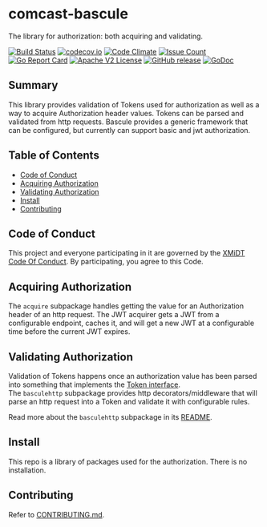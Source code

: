 # comcast-bascule

The library for authorization: both acquiring and validating.

[![Build Status](https://travis-ci.com/xmidt-org/bascule.svg?branch=main)](https://travis-ci.com/xmidt-org/bascule)
[![codecov.io](http://codecov.io/github/xmidt-org/bascule/coverage.svg?branch=main)](http://codecov.io/github/xmidt-org/bascule?branch=main)
[![Code Climate](https://codeclimate.com/github/xmidt-org/bascule/badges/gpa.svg)](https://codeclimate.com/github/xmidt-org/bascule)
[![Issue Count](https://codeclimate.com/github/xmidt-org/bascule/badges/issue_count.svg)](https://codeclimate.com/github/xmidt-org/bascule)
[![Go Report Card](https://goreportcard.com/badge/github.com/xmidt-org/bascule)](https://goreportcard.com/report/github.com/xmidt-org/bascule)
[![Apache V2 License](http://img.shields.io/badge/license-Apache%20V2-blue.svg)](https://github.com/xmidt-org/bascule/blob/main/LICENSE)
[![GitHub release](https://img.shields.io/github/release/xmidt-org/bascule.svg)](CHANGELOG.md)
[![GoDoc](https://godoc.org/github.com/xmidt-org/bascule?status.svg)](https://godoc.org/github.com/xmidt-org/bascule)

## Summary

This library provides validation of Tokens used for authorization as well as a 
way to acquire Authorization header values.  Tokens can be parsed and validated 
from http requests. Bascule provides a generic framework that can be configured, 
but currently can support basic and jwt authorization.

## Table of Contents

- [Code of Conduct](#code-of-conduct)
- [Acquiring Authorization](#acquiring-authorization)
- [Validating Authorization](#validating-authorization)
- [Install](#install)
- [Contributing](#contributing)

## Code of Conduct

This project and everyone participating in it are governed by the [XMiDT Code Of Conduct](https://xmidt.io/code_of_conduct/). 
By participating, you agree to this Code.

## Acquiring Authorization

The `acquire` subpackage handles getting the value for an Authorization header of
an http request.  The JWT acquirer gets a JWT from a configurable endpoint, 
caches it, and will get a new JWT at a configurable time before the current JWT 
expires.

## Validating Authorization

Validation of Tokens happens once an authorization value has been parsed into 
something that implements the [Token interface](https://godoc.org/github.com/xmidt-org/bascule#Token).  
The `basculehttp` subpackage provides http decorators/middleware that will parse an http 
request into a Token and validate it with configurable rules.

Read more about the `basculehttp` subpackage in its [README](basculehttp/README.md).

## Install
This repo is a library of packages used for the authorization.  There is no 
installation.

## Contributing
Refer to [CONTRIBUTING.md](CONTRIBUTING.md).